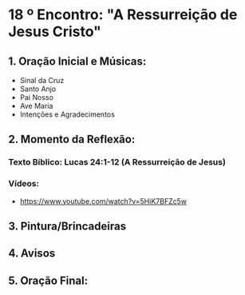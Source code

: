 # 18 º Encontro: "A Ressurreição de Jesus Cristo"

## 1. Oração Inicial e Músicas:	
- Sinal da Cruz
- Santo Anjo
- Pai Nosso 
- Ave Maria 
- Intenções e Agradecimentos
  
	
## 2. Momento da Reflexão:
### Texto Bíblico: Lucas 24:1-12 (A Ressurreição de Jesus)

### Vídeos:
  - https://www.youtube.com/watch?v=5HiK7BFZc5w
      
## 3. Pintura/Brincadeiras

## 4. Avisos
  
## 5. Oração Final:
